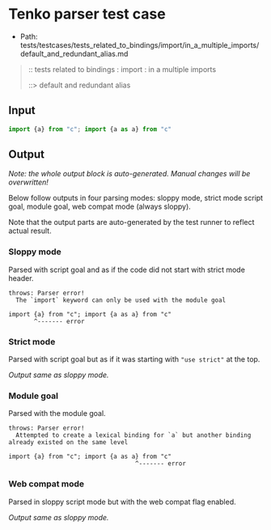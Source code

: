 # Tenko parser test case

- Path: tests/testcases/tests_related_to_bindings/import/in_a_multiple_imports/default_and_redundant_alias.md

> :: tests related to bindings : import : in a multiple imports
>
> ::> default and redundant alias

## Input

`````js
import {a} from "c"; import {a as a} from "c"
`````

## Output

_Note: the whole output block is auto-generated. Manual changes will be overwritten!_

Below follow outputs in four parsing modes: sloppy mode, strict mode script goal, module goal, web compat mode (always sloppy).

Note that the output parts are auto-generated by the test runner to reflect actual result.

### Sloppy mode

Parsed with script goal and as if the code did not start with strict mode header.

`````
throws: Parser error!
  The `import` keyword can only be used with the module goal

import {a} from "c"; import {a as a} from "c"
       ^------- error
`````

### Strict mode

Parsed with script goal but as if it was starting with `"use strict"` at the top.

_Output same as sloppy mode._

### Module goal

Parsed with the module goal.

`````
throws: Parser error!
  Attempted to create a lexical binding for `a` but another binding already existed on the same level

import {a} from "c"; import {a as a} from "c"
                                   ^------- error
`````


### Web compat mode

Parsed in sloppy script mode but with the web compat flag enabled.

_Output same as sloppy mode._

